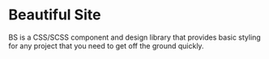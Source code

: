 # Beautiful Site
BS is a CSS/SCSS component and design library that provides basic styling for any project that you need to get off the ground quickly.
